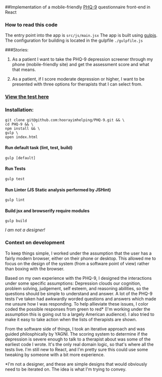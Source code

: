 ##Implementation of a mobile-friendly [PHQ-9](https://en.wikipedia.org/wiki/Patient_Health_Questionnaire) questionnaire front-end in React

### How to read this code
The entry point into the app is `src/js/main.jsx`
The app is built using [gulpjs](http://gulpjs.com/). The configuration for building is located in the gulpfile `./gulpfile.js`

###Stories:
1) As a patient I want to take the PHQ-9 depression screener through my phone (mobile-friendly site) and get the assessment score and what that means.

2) As a patient, if I score moderate depression or higher, I want to be presented with three options for therapists that I can select from.

### [View the test here](http://hoorayimhelping.github.io/PHQ-9/)

### Installation:

```
git clone git@github.com:hoorayimhelping/PHQ-9.git && \
cd PHQ-9 && \
npm install && \
gulp \
open index.html
```
#### Run default task (lint, test, build)
`gulp [default]`

#### Run Tests
`gulp test `

#### Run Linter (JS Static analysis performed by JSHint)
`gulp lint`

#### Build jsx and browserify require modules
`gulp build`

*I am not a designer!*

### Context on development
To keep things simple, I worked under the assumption that the user has a fairly modern browser, either on their phone or desktop. This allowed me to focus on the design of the system (from a software point of view) rather than boxing with the browser.

Based on my own experience with the PHQ-9, I designed the interactions under some specific assumptions: Depression clouds our cognition, problem solving, judgement, self esteem, and reasoning abilities, so the questions should be simple to understand and answer. A lot of the PHQ-9 tests I've taken had awkwardly worded questions and answers which made me unsure how I was responding. To help allieviate these issues, I color coded the possible responses from green to red* (I'm working under the assumption this is going out to a largely American audience). I also tried to make it easy to take action when the lists of therapists are shown.

From the software side of things, I took an iterative approach and was guided philosphically by YAGNI. The scoring system to determine if the depression is severe enough to talk to a therapist about was some of the earliest code I wrote. It's the only real domain logic, so that's where all the tests live. I'm still new to React, and I'm pretty sure this could use some tweaking by someone with a bit more experience.

*I'm not a designer, and these are simple designs that would obviously need to be iterated on. The idea is what I'm trying to convey.
